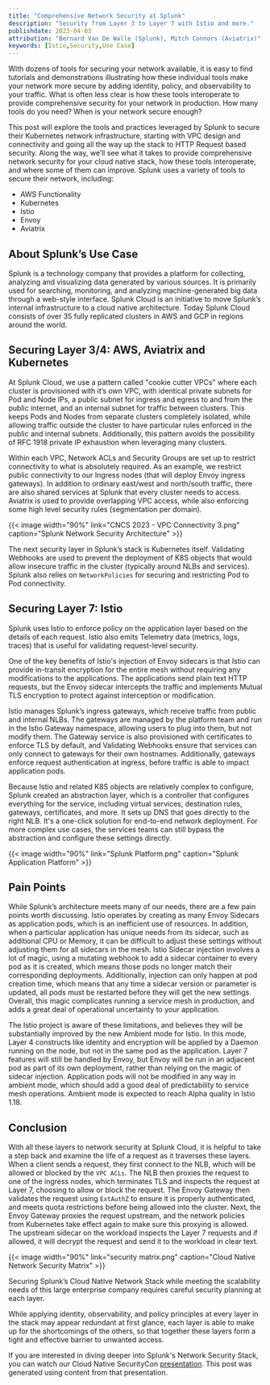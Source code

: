 ```yaml
---
title: "Comprehensive Network Security at Splunk"
description: "Security from Layer 3 to Layer 7 with Istio and more."
publishdate: 2023-04-03
attribution: "Bernard Van De Walle (Splunk), Mitch Connors (Aviatrix)"
keywords: [Istio,Security,Use Case]
---
```


With dozens of tools for securing your network available, it is easy to find tutorials and demonstrations illustrating how these individual tools make your network more secure by adding identity, policy, and observability to your traffic.  What is often less clear is how these tools interoperate to provide comprehensive security for your network in production.  How many tools do you need?  When is your network secure enough?

This post will explore the tools and practices leveraged by Splunk to secure their Kubernetes network infrastructure, starting with VPC design and connectivity and going all the way up the stack to HTTP Request based security.  Along the way, we’ll see what it takes to provide comprehensive network security for your cloud native stack, how these tools interoperate, and where some of them can improve.  Splunk uses a variety of tools to secure their network, including:

* AWS Functionality
* Kubernetes
* Istio
* Envoy
* Aviatrix

## About Splunk’s Use Case

Splunk is a technology company that provides a platform for collecting, analyzing and visualizing data generated by various sources. It is primarily used for searching, monitoring, and analyzing machine-generated big data through a web-style interface.  Splunk Cloud is an initiative to move Splunk’s internal infrastructure to a cloud native architecture.  Today Splunk Cloud consists of over 35 fully replicated clusters in AWS and GCP in regions around the world.

## Securing Layer 3/4: AWS, Aviatrix and Kubernetes

At Splunk Cloud, we use a pattern called "cookie cutter VPCs" where each cluster is provisioned with it’s own VPC, with identical private subnets for Pod and Node IPs, a public subnet for ingress and egress to and from the public internet, and an internal subnet for traffic between clusters.  This keeps Pods and Nodes from separate clusters completely isolated, while allowing traffic outside the cluster to have particular rules enforced in the public and internal subnets.  Additionally, this pattern avoids the possibility of RFC 1918 private IP exhaustion when leveraging many clusters.

Within each VPC, Network ACLs and Security Groups are set up to restrict connectivity to what is absolutely required. As an example, we restrict public connectivity to our Ingress nodes (that will deploy Envoy ingress gateways).  In addition to ordinary east/west and north/south traffic, there are also shared services at Splunk that every cluster needs to access. Aviatrix is used to provide overlapping VPC access, while also enforcing some high level security rules (segmentation per domain).

{{< image width="90%"
    link="CNCS 2023 - VPC Connectivity 3.png"
    caption="Splunk Network Security Architecture"
    >}}

The next security layer in Splunk’s stack is Kubernetes itself. Validating Webhooks are used to prevent the deployment of K8S objects that would allow insecure traffic in the cluster (typically around NLBs and services).  Splunk also relies on `NetworkPolicies` for securing and restricting Pod to Pod connectivity.

## Securing Layer 7: Istio

Splunk uses Istio to enforce policy on the application layer based on the details of each request. Istio also emits Telemetry data (metrics, logs, traces) that is useful for validating request-level security.

One of the key benefits of Istio's injection of Envoy sidecars is that Istio can provide in-transit encryption for the entire mesh without requiring any modifications to the applications. The applications send plain text HTTP requests, but the Envoy sidecar intercepts the traffic and implements Mutual TLS encryption to protect against interception or modification.

Istio manages Splunk’s ingress gateways, which receive traffic from public and internal NLBs.  The gateways are managed by the platform team and run in the Istio Gateway namespace, allowing users to plug into them, but not modify them. The Gateway service is also provisioned with certificates to enforce TLS by default, and Validating Webhooks ensure that services can only connect to gateways for their own hostnames.  Additionally, gateways enforce request authentication at ingress, before traffic is able to impact application pods.

Because Istio and related K8S objects are relatively complex to configure, Splunk created an abstraction layer, which is a controller that configures everything for the service, including virtual services, destination rules, gateways, certificates, and more. It sets up DNS that goes directly to the right NLB. It's a one-click solution for end-to-end network deployment.  For more complex use cases, the services teams can still bypass the abstraction and configure these settings directly.

{{< image width="90%"
    link="Splunk Platform.png"
    caption="Splunk Application Platform"
    >}}

## Pain Points

While Splunk’s architecture meets many of our needs, there are a few pain points worth discussing.  Istio operates by creating as many Envoy Sidecars as application pods, which is an inefficient use of resources.  In addition, when a particular application has unique needs from its sidecar, such as additional CPU or Memory, it can be difficult to adjust these settings without adjusting them for all sidecars in the mesh.  Istio Sidecar injection involves a lot of magic, using a mutating webhook to add a sidecar container to every pod as it is created, which means those pods no longer match their corresponding deployments.  Additionally, injection can only happen at pod creation time, which means that any time a sidecar version or parameter is updated, all pods must be restarted before they will get the new settings.  Overall, this magic complicates running a service mesh in production, and adds a great deal of operational uncertainty to your application.

The Istio project is aware of these limitations, and believes they will be substantially improved by the new Ambient mode for Istio.  In this mode, Layer 4 constructs like identity and encryption will be applied by a Daemon running on the node, but not in the same pod as the application.  Layer 7 features will still be handled by Envoy, but Envoy will be run in an adjacent pod as part of its own deployment, rather than relying on the magic of sidecar injection.  Application pods will not be modified in any way in ambient mode, which should add a good deal of predictability to service mesh operations.  Ambient mode is expected to reach Alpha quality in Istio 1.18.

## Conclusion

With all these layers to network security at Splunk Cloud, it is helpful to take a step back and examine the life of a request as it traverses these layers.  When a client sends a request, they first connect to the NLB, which will be allowed or blocked by the `VPC ACLs`. The NLB then proxies the request to one of the ingress nodes, which terminates TLS and inspects the request at Layer 7, choosing to allow or block the request. The Envoy Gateway then validates the request using `ExtAuthZ` to ensure it is properly authenticated, and meets quota restrictions before being allowed into the cluster. Next, the Envoy Gateway proxies the request upstream, and the network policies from Kubernetes take effect again to make sure this proxying is allowed. The upstream sidecar on the workload inspects the Layer 7 requests and if allowed, it will decrypt the request and send it to the workload in clear text.

{{< image width="90%"
    link="security matrix.png"
    caption="Cloud Native Network Security Matrix"
    >}}

Securing Splunk’s Cloud Native Network Stack while meeting the scalability needs of this large enterprise company requires careful security planning at each layer.

While applying identity, observability, and policy principles at every layer in the stack may appear redundant at first glance, each layer is able to make up for the shortcomings of the others, so that together these layers form a tight and effective barrier to unwanted access.

If you are interested in diving deeper into Splunk's Network Security Stack, you can watch our Cloud Native SecurityCon [presentation](https://youtu.be/OuRQnJKIEaM).  This post was generated using content from that presentation.
